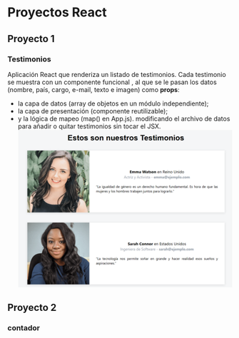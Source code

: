 # Proyectos React

## Proyecto 1
### Testimonios
Aplicación React que renderiza un listado de testimonios.
Cada testimonio se muestra con un componente funcional <Testimonio />, al que se le pasan los datos (nombre, país, cargo, e-mail, texto e imagen) como **props**:
- la capa de datos (array de objetos en un módulo independiente);
- la capa de presentación (componente reutilizable);
- y la lógica de mapeo (map() en App.js).
modificando el archivo de datos para añadir o quitar testimonios sin tocar el JSX.
![testimonios](testimonios/public/testimonios.PNG)

## Proyecto 2
### contador
